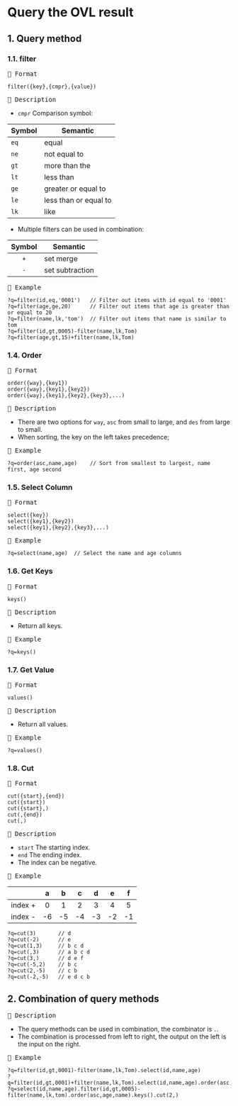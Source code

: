 # Query the OVL result

## 1. Query method

### 1.1. filter

<kbd>📌 Format</kbd>

```
filter({key},{cmpr},{value})
```

<kbd>📌 Description</kbd>

- `cmpr` Comparison symbol:

| Symbol | Semantic              |
| ------ | --------------------- |
| `eq`   | equal                 |
| `ne`   | not equal to          |
| `gt`   | more than the         |
| `lt`   | less than             |
| `ge`   | greater or equal to   |
| `le`   | less than or equal to |
| `lk`   | like                  |

- Multiple filters can be used in combination:

| Symbol | Semantic        |
| :----: | --------------- |
|  `+`   | set merge       |
|  `-`   | set subtraction |

<kbd>📌 Example</kbd>

```
?q=filter(id,eq,'0001')   // Filter out items with id equal to '0001'
?q=filter(age,ge,20)      // Filter out items that age is greater than or equal to 20
?q=filter(name,lk,'tom')  // Filter out items that name is similar to tom
?q=filter(id,gt,0005)-filter(name,lk,Tom)
?q=filter(age,gt,15)+filter(name,lk,Tom)
```

### 1.4. Order

<kbd>📌 Format</kbd>

```
order({way},{key1})
order({way},{key1},{key2})
order({way},{key1},{key2},{key3},...)
```

<kbd>📌 Description</kbd>

- There are two options for `way`, `asc` from small to large, and `des` from large to small.
- When sorting, the key on the left takes precedence;

<kbd>📌 Example</kbd>

```
?q=order(asc,name,age)    // Sort from smallest to largest, name first, age second
```

### 1.5. Select Column

<kbd>📌 Format</kbd>

```
select({key})
select({key1},{key2})
select({key1},{key2},{key3},...)
```

<kbd>📌 Example</kbd>

```
?q=select(name,age)  // Select the name and age columns
```

### 1.6. Get Keys

<kbd>📌 Format</kbd>

```
keys()
```

<kbd>📌 Description</kbd>

- Return all keys.

<kbd>📌 Example</kbd>

```
?q=keys()
```

### 1.7. Get Value

<kbd>📌 Format</kbd>

```
values()
```

<kbd>📌 Description</kbd>

- Return all values.

<kbd>📌 Example</kbd>

```
?q=values()
```

### 1.8. Cut

<kbd>📌 Format</kbd>

```
cut({start},{end})
cut({start})
cut({start},)
cut(,{end})
cut(,)
```

<kbd>📌 Description</kbd>

- `start` The starting index.
- `end` The ending index. 
- The index can be negative.

<kbd>📌 Example</kbd>

|         |  a  |  b  |  c  |  d  |  e  |  f  |
| :-----: | :-: | :-: | :-: | :-: | :-: | :-: |
| index + |  0  |  1  |  2  |  3  |  4  |  5  |
| index - | -6  | -5  | -4  | -3  | -2  | -1  |

```
?q=cut(3)       // d
?q=cut(-2)      // e
?q=cut(1,3)     // b c d
?q=cut(,3)      // a b c d
?q=cut(3,)      // d e f
?q=cut(-5,2)    // b c
?q=cut(2,-5)    // c b
?q=cut(-2,-5)   // e d c b
```

## 2. Combination of query methods

<kbd>📌 Description</kbd>

- The query methods can be used in combination, the combinator is `.`.
- The combination is processed from left to right, the output on the left is the input on the right.

<kbd>📌 Example</kbd>

```
?q=filter(id,gt,0001)-filter(name,lk,Tom).select(id,name,age)
?q=filter(id,gt,0001)+filter(name,lk,Tom).select(id,name,age).order(asc,age,name)
?q=select(id,name,age).filter(id,gt,0005)-filter(name,lk,tom).order(asc,age,name).keys().cut(2,)
```
